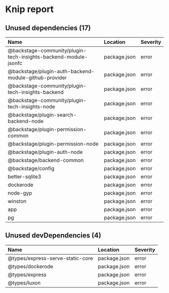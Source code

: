 # Knip report

## Unused dependencies (17)

| Name                                                            | Location     | Severity |
| :-------------------------------------------------------------- | :----------- | :------- |
| @backstage-community/plugin-tech-insights-backend-module-jsonfc | package.json | error    |
| @backstage/plugin-auth-backend-module-github-provider           | package.json | error    |
| @backstage-community/plugin-tech-insights-backend               | package.json | error    |
| @backstage-community/plugin-tech-insights-node                  | package.json | error    |
| @backstage/plugin-search-backend-node                           | package.json | error    |
| @backstage/plugin-permission-common                             | package.json | error    |
| @backstage/plugin-permission-node                               | package.json | error    |
| @backstage/plugin-auth-node                                     | package.json | error    |
| @backstage/backend-common                                       | package.json | error    |
| @backstage/config                                               | package.json | error    |
| better-sqlite3                                                  | package.json | error    |
| dockerode                                                       | package.json | error    |
| node-gyp                                                        | package.json | error    |
| winston                                                         | package.json | error    |
| app                                                             | package.json | error    |
| pg                                                              | package.json | error    |

## Unused devDependencies (4)

| Name                             | Location     | Severity |
| :------------------------------- | :----------- | :------- |
| @types/express-serve-static-core | package.json | error    |
| @types/dockerode                 | package.json | error    |
| @types/express                   | package.json | error    |
| @types/luxon                     | package.json | error    |
